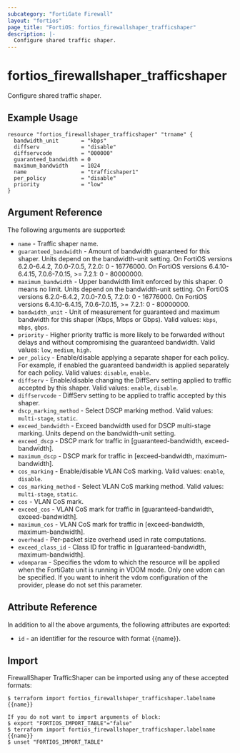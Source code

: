 ```yaml
---
subcategory: "FortiGate Firewall"
layout: "fortios"
page_title: "FortiOS: fortios_firewallshaper_trafficshaper"
description: |-
  Configure shared traffic shaper.
---
```


# fortios_firewallshaper_trafficshaper
Configure shared traffic shaper.

## Example Usage

```hcl
resource "fortios_firewallshaper_trafficshaper" "trname" {
  bandwidth_unit       = "kbps"
  diffserv             = "disable"
  diffservcode         = "000000"
  guaranteed_bandwidth = 0
  maximum_bandwidth    = 1024
  name                 = "trafficshaper1"
  per_policy           = "disable"
  priority             = "low"
}
```

## Argument Reference

The following arguments are supported:

* `name` - Traffic shaper name.
* `guaranteed_bandwidth` - Amount of bandwidth guaranteed for this shaper. Units depend on the bandwidth-unit setting. On FortiOS versions 6.2.0-6.4.2, 7.0.0-7.0.5, 7.2.0: 0 - 16776000. On FortiOS versions 6.4.10-6.4.15, 7.0.6-7.0.15, >= 7.2.1: 0 - 80000000.
* `maximum_bandwidth` - Upper bandwidth limit enforced by this shaper. 0 means no limit. Units depend on the bandwidth-unit setting. On FortiOS versions 6.2.0-6.4.2, 7.0.0-7.0.5, 7.2.0: 0 - 16776000. On FortiOS versions 6.4.10-6.4.15, 7.0.6-7.0.15, >= 7.2.1: 0 - 80000000.
* `bandwidth_unit` - Unit of measurement for guaranteed and maximum bandwidth for this shaper (Kbps, Mbps or Gbps). Valid values: `kbps`, `mbps`, `gbps`.
* `priority` - Higher priority traffic is more likely to be forwarded without delays and without compromising the guaranteed bandwidth. Valid values: `low`, `medium`, `high`.
* `per_policy` - Enable/disable applying a separate shaper for each policy. For example, if enabled the guaranteed bandwidth is applied separately for each policy. Valid values: `disable`, `enable`.
* `diffserv` - Enable/disable changing the DiffServ setting applied to traffic accepted by this shaper. Valid values: `enable`, `disable`.
* `diffservcode` - DiffServ setting to be applied to traffic accepted by this shaper.
* `dscp_marking_method` - Select DSCP marking method. Valid values: `multi-stage`, `static`.
* `exceed_bandwidth` - Exceed bandwidth used for DSCP multi-stage marking. Units depend on the bandwidth-unit setting.
* `exceed_dscp` - DSCP mark for traffic in [guaranteed-bandwidth, exceed-bandwidth].
* `maximum_dscp` - DSCP mark for traffic in [exceed-bandwidth, maximum-bandwidth].
* `cos_marking` - Enable/disable VLAN CoS marking. Valid values: `enable`, `disable`.
* `cos_marking_method` - Select VLAN CoS marking method. Valid values: `multi-stage`, `static`.
* `cos` - VLAN CoS mark.
* `exceed_cos` - VLAN CoS mark for traffic in [guaranteed-bandwidth, exceed-bandwidth].
* `maximum_cos` - VLAN CoS mark for traffic in [exceed-bandwidth, maximum-bandwidth].
* `overhead` - Per-packet size overhead used in rate computations.
* `exceed_class_id` - Class ID for traffic in [guaranteed-bandwidth, maximum-bandwidth].
* `vdomparam` - Specifies the vdom to which the resource will be applied when the FortiGate unit is running in VDOM mode. Only one vdom can be specified. If you want to inherit the vdom configuration of the provider, please do not set this parameter.


## Attribute Reference

In addition to all the above arguments, the following attributes are exported:
* `id` - an identifier for the resource with format {{name}}.

## Import

FirewallShaper TrafficShaper can be imported using any of these accepted formats:
```
$ terraform import fortios_firewallshaper_trafficshaper.labelname {{name}}

If you do not want to import arguments of block:
$ export "FORTIOS_IMPORT_TABLE"="false"
$ terraform import fortios_firewallshaper_trafficshaper.labelname {{name}}
$ unset "FORTIOS_IMPORT_TABLE"
```
